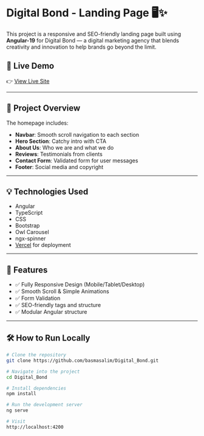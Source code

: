 # Digital Bond - Landing Page 🖥️✨

This project is a responsive and SEO-friendly landing page built using **Angular-19** for Digital Bond — a digital marketing agency that blends creativity and innovation to help brands go beyond the limit.

## 🚀 Live Demo
👉 [View Live Site](https://digital-bond-zeta.vercel.app/)

---

## 📌 Project Overview

The homepage includes:
- **Navbar**: Smooth scroll navigation to each section
- **Hero Section**: Catchy intro with CTA
- **About Us**: Who we are and what we do
- **Reviews**: Testimonials from clients
- **Contact Form**: Validated form for user messages
- **Footer**: Social media and copyright

---

## 💡 Technologies Used

- Angular
- TypeScript
- CSS
- Bootstrap
- Owl Carousel
- ngx-spinner
- [Vercel](https://vercel.com/) for deployment

---

## 🧩 Features

- ✅ Fully Responsive Design (Mobile/Tablet/Desktop)
- ✅ Smooth Scroll & Simple Animations
- ✅ Form Validation
- ✅ SEO-friendly tags and structure
- ✅ Modular Angular structure

---

## 🛠️ How to Run Locally

```bash
# Clone the repository
git clone https://github.com/basmasalim/Digital_Bond.git

# Navigate into the project
cd Digital_Bond

# Install dependencies
npm install

# Run the development server
ng serve

# Visit
http://localhost:4200
